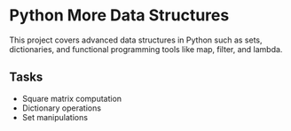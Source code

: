 # Python More Data Structures

This project covers advanced data structures in Python such as sets, dictionaries, and functional programming tools like map, filter, and lambda.

## Tasks
- Square matrix computation
- Dictionary operations
- Set manipulations
